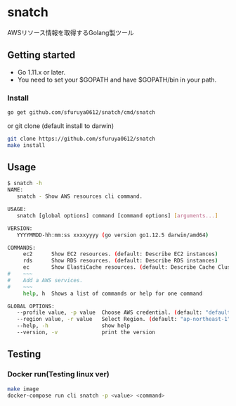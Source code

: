 # snatch
AWSリソース情報を取得するGolang製ツール  

## Getting started
* Go 1.11.x or later.
* You need to set your $GOPATH and have $GOPATH/bin in your path.

### Install
``` sh
go get github.com/sfuruya0612/snatch/cmd/snatch
```

or git clone (default install to darwin)
``` sh
git clone https://github.com/sfuruya0612/snatch
make install
```

## Usage

``` sh
$ snatch -h
NAME:
   snatch - Show AWS resources cli command.

USAGE:
   snatch [global options] command [command options] [arguments...]

VERSION:
   YYYYMMDD-hh:mm:ss xxxxyyyy (go version go1.12.5 darwin/amd64)

COMMANDS:
     ec2      Show EC2 resources. (default: Describe EC2 instances)
     rds      Show RDS resources. (default: Describe RDS instances)
     ec       Show ElastiCache resources. (default: Describe Cache Clusters)
#    ~~~
#    Add a AWS services.
#    ~~~
     help, h  Shows a list of commands or help for one command

GLOBAL OPTIONS:
   --profile value, -p value  Choose AWS credential. (default: "default")
   --region value, -r value   Select Region. (default: "ap-northeast-1")
   --help, -h                 show help
   --version, -v              print the version

```

## Testing

### Docker run(Testing linux ver)
``` sh
make image
docker-compose run cli snatch -p <value> <command>
```
